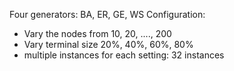 Four generators: BA, ER, GE, WS
Configuration:
  - Vary the nodes from 10, 20, ...., 200
  - Vary terminal size 20%, 40%, 60%, 80%
  - multiple instances for each setting: 32 instances

